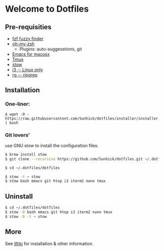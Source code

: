 # Welcome to Dotfiles

## Pre-requisities
* [fzf fuzzy finder](https://github.com/junegunn/fzf)
* [oh-my-zsh](https://github.com/robbyrussell/oh-my-zsh)
  * Plugins: auto-suggesstions, git
* [Emacs for macosx](https://emacsformacosx.com)
* [Tmux](https://github.com/tmux/tmux)
* [stow](https://www.gnu.org/software/stow/manual/stow.html)
* [i3 -- Linux only](https://i3wm.org)
* [rg -- ripgrep](https://github.com/BurntSushi/ripgrep)

## Installation

### One-liner:

```shell
$ wget -O - https://raw.githubusercontent.com/Sunhick/dotfiles/installer/installer.sh | bash
```

### Git lovers'
use GNU stow to install the configuration files.
```sh
$ brew install stow
$ git clone --recursive https://github.com/Sunhick/dotfiles.git ~/.dotfiles/dotfiles

$ cd ~/.dotfiles/dotfiles

$ stow -t ~ stow
$ stow bash emacs git htop i3 iterm2 nano tmux
```

## Uninstall
```sh
$ cd ~/.dotfiles/dotfiles
$ stow -D bash emacs git htop i3 iterm2 nano tmux
$ stow -D -t ~ stow
```

## More
See [Wiki](https://github.com/Sunhick/dotfiles/wiki) for installation & other information.
